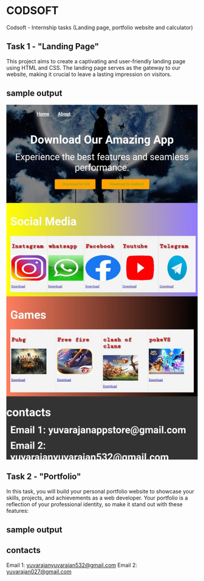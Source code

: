 # CODSOFT
Codsoft - Internship tasks (Landing page, portfolio website and calculator)
## Task 1 - "Landing Page"

This project aims to create a captivating and user-friendly landing page using HTML and CSS. The landing page serves as the gateway to our website, making it crucial to leave a lasting impression on visitors.
## sample output
![App Screenshot](https://github.com/yuvarajan-s-16/CODSOFT/blob/main/landingpage/result.jpg?raw=true)

## Task 2 - "Portfolio"

In this task, you will build your personal portfolio website to showcase your skills, projects, and achievements as a web developer. Your portfolio is a reflection of your professional identity, so make it stand out with these features:
## sample output 

## contacts

Email 1: yuvarajanyuvarajan532@gmail.com
Email 2: yuvarajan027@gmail.com
